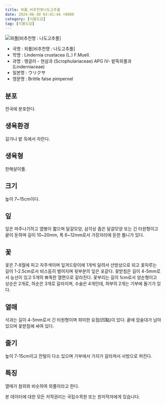 ```yaml
---
title: 외풀_비추천명나도고추풀
date: 2024-06-30 03:41:44 +0800
category: [식물도감]
tag: [식물도감]
---
```




![외풀[비추천명 : 나도고추풀]](/fileUpload/plants/basic/Scrophulariaceae/Lindernia/16090/1_th2.JPG)
- 국명 : 외풀[비추천명 : 나도고추풀]
- 학명 : Lindernia crustacea (L.) F.Muell.
- 과명 : 앵글러 - 현삼과 (Scrophulariaceae) APG Ⅳ- 밭뚝외풀과 (Linderniaceae)
- 일본명 : ウリクサ
- 영문명 : Brittle false pimpernel


## 분포
전국에 분포한다.
## 생육환경
길가나 밭 둑에서 자란다.
## 생육형
한해살이풀.
## 크기
높이 7~15cm이다.
## 잎
잎은 마주나기하고 엽병이 짧으며 달걀모양, 삼각상 좁은 달걀모양 또는 긴 타원형이고 끝이 둔하며 길이 10~20mm, 폭 6~12mm로서 가장자리에 둔한 톱니가 있다.
## 꽃
꽃은 7-8월에 피고 자주색이며 잎겨드랑이에 1개씩 달려서 산방상으로 되고 꽃자루는 길이 1-2.5cm로서 비스듬히 벌어지며 윗부분의 잎은 포같다. 꽃받침은 길이 4-5mm로서 능선이 있고 5개의 뾰족한 열편으로 갈라진다. 꽃부리는 길이 1cm로서 양순형이고 상순은 2개로, 하순은 3개로 갈라지며, 수술은 4개인데, 하부의 2개는 기부에 돌기가 있다.
## 열매
삭과는 길이 4-5mm로서 긴 타원형이며 희미한 요점(凹點)이 있다. 끝에 암술대가 남아 있으며 꽃받침에 싸여 있다.
## 줄기
높이 7-15cm이고 잔털이 다소 있으며 기부에서 가지가 갈라져서 사방으로 퍼진다.
## 특징
열매가 참외와 비슷하여 외풀이라고 한다.






본 데이터에 대한 모든 저작권리는 국립수목원 또는 원저작자에게 있습니다.
